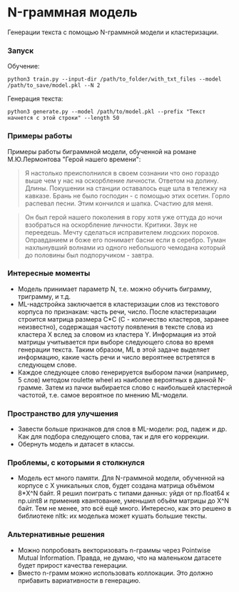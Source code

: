 # N-граммная модель
Генерации текста с помощью N-граммной модели и кластеризации.


### Запуск
Обучение:
```
python3 train.py --input-dir /path/to_folder/with_txt_files --model /path/to_save/model.pkl --N 2
```

Генерация текста:
```
python3 generate.py --model /path/to/model.pkl --prefix "Текст начнется с этой строки" --length 50
```


### Примеры работы
Примеры работы биграммной модели, обученной на романе М.Ю.Лермонтова "Герой нашего времени":

> Я настолько преисполнился в своем сознании что оно гораздо выше чем у нас на оскорбление личности. Ответом на долину. Длины. Покушении на станции оставалось еще шла в тележку на кавказе. Брань не было господин - с помощью этих осетин. Горло распевал песни. Этим кончился и шапка. Счастию для меня.

> Он был герой нашего поколения в гору хотя уже оттуда до ночи взобраться на оскорбление личности. Критики. Звук не переедешь. Мечту сделаться исправителем людских пороков. Оправданием и боже его понимает басни если в серебро. Туман нахлынувший волнами из одного небольшого чемодана который до половины был подпоручиком - завтра.


### Интересные моменты
- Модель принимает параметр N, т.е. можно обучить биграмму, триграмму, и т.д.
- ML-надстройка заключается в кластеризации слов из текстового корпуса по признакам: часть речи, число. После кластеризации строится матрица размера C*C (С - количество кластеров, заранее неизвестно), содержащая частоту появления в тексте слова из кластера X вслед за словом из кластера Y. Информация из этой матрицы учитывается при выборе следующего слова во время генерации текста. Таким образом, ML в этой задаче выделяет информацию, какие часть речи и число вероятнее встретятся в следующем слове.
- Каждое следующее слово генерируется выбором пачки (например, 5 слов) методом roulette wheel из наиболее вероятных в данной N-грамме. Затем из пачки выбирается слово с наибольшей кластерной частотой, т.е. самое вероятное по мнению ML-модели.


### Пространство для улучшения
- Завести больше признаков для слов в ML-модели: род, падеж и др. Как для подбора следующего слова, так и для его коррекции.
- Обернуть модель и датасет в классы.


### Проблемы, с которыми я столкнулся
- Модель ест много памяти. Для N-граммной модели, обученной на корпусе с X уникальных слов, будет создана матрица объёмом 8*X^N байт. Я решил поиграть с типами данных: уйдя от np.float64 к np.uint8 и применив квантование, уменьшил объём матрицы до X^N байт. Тем не менее, это всё ещё много. Интересно, как это решено в библиотеке nltk: их моделька может кушать большие тексты.


### Альтернативные решения
- Можно попробовать векторизовать n-граммы через Pointwise Mutual Information. Правда, не думаю, что на маленьком датасете будет прирост качества генерации.
- Вместо n-грамм можно использовать коллокации. Это должно прибавить вариативности в генерацию.
